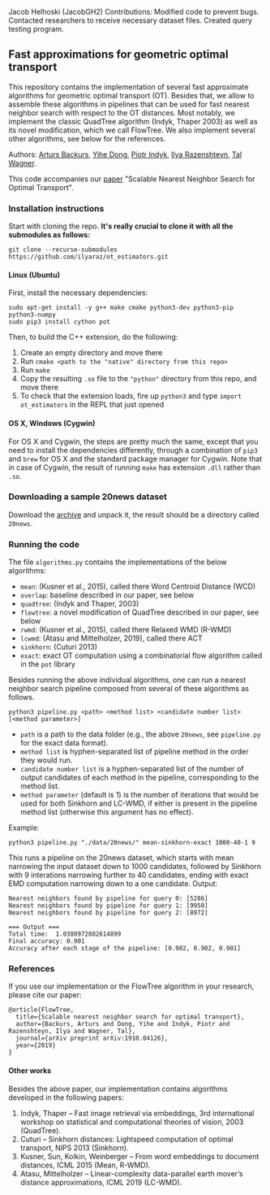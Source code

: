 Jacob Helhoski (JacobGH2) Contributions: Modified code to prevent bugs. Contacted researchers to receive necessary dataset files. Created query testing program.


## Fast approximations for geometric optimal transport

This repository contains the implementation of several fast approximate algorithms for geometric optimal transport (OT). Besides that, we allow to assemble these algorithms in pipelines that can be used for fast nearest neighbor search with respect to the OT distances. Most notably, we implement the classic QuadTree algorithm (Indyk, Thaper 2003) as well as its novel modification, which we call FlowTree. We also implement several other algorithms, see below for the references.

Authors: [Arturs Backurs](https://www.mit.edu/~backurs/), [Yihe Dong](https://yihedong.me/), [Piotr Indyk](https://people.csail.mit.edu/indyk/), [Ilya Razenshteyn](https://www.ilyaraz.org/), [Tal Wagner](http://www.mit.edu/~talw/).

This code accompanies our [paper](https://arxiv.org/abs/1910.04126) "Scalable Nearest Neighbor Search for Optimal Transport".

### Installation instructions

Start with cloning the repo. **It's really crucial to clone it with all the submodules as follows:**

```
git clone --recurse-submodules https://github.com/ilyaraz/ot_estimators.git
```

#### Linux (Ubuntu)
First, install the necessary dependencies:
```
sudo apt-get install -y g++ make cmake python3-dev python3-pip python3-numpy
sudo pip3 install cython pot
```
Then, to build the C++ extension, do the following:
  1. Create an empty directory and move there
  1. Run `cmake <path to the "native" directory from this repo>`
  1. Run `make`
  1. Copy the resulting `.so` file to the `"python"` directory from this repo, and move there
  1. To check that the extension loads, fire up ``python3`` and type ``import ot_estimators`` in the REPL that just opened

#### OS X, Windows (Cygwin)

For OS X and Cygwin, the steps are pretty much the same, except that you need to install the dependencies differently, through a combination of `pip3` and `brew` for OS X and the standard package manager for Cygwin. Note that in case of Cygwin, the result of running `make` has extension `.dll` rather than `.so`.

### Downloading a sample 20news dataset

Download the [archive](https://flowtree.s3-us-west-1.amazonaws.com/20news.tar.gz) and unpack it,
the result should be a directory called `20news`.

### Running the code

The file `algorithms.py` contains the implementations of the below algorithms:
  * `mean`: (Kusner et al., 2015), called there Word Centroid Distance (WCD)
  * `overlap`: baseline described in our paper, see below
  * `quadtree`: (Indyk and Thaper, 2003)
  * `flowtree`: a novel modification of QuadTree described in our paper, see below
  * `rwmd`: (Kusner et al., 2015), called there Relaxed WMD (R-WMD)
  * `lcwmd`: (Atasu and Mittelholzer, 2019), called there ACT
  * `sinkhorn`: (Cuturi 2013)
  * `exact`: exact OT computation using a combinatorial flow algorithm called in the `pot` library

Besides running the above individual algorithms, one can run a nearest neighbor search pipeline composed from several of these algorithms as follows.
```
python3 pipeline.py <path> <method list> <candidate number list> [<method parameter>]
```
  * `path` is a path to the data folder (e.g., the above `20news`, see `pipeline.py` for the exact data format).
  * `method list` is hyphen-separated list of pipeline method in the order they would run.
  * `candidate number list` is a hyphen-separated list of the number of output candidates of each method in the pipeline, corresponding to the method list.
  * `method parameter` (default is 1) is the number of iterations that would be used for both Sinkhorn and LC-WMD, if either is present in the pipeline method list (otherwise this argument has no effect).

Example:
```
python3 pipeline.py "./data/20news/" mean-sinkhorn-exact 1000-40-1 9
```
This runs a pipeline on the 20news dataset, which starts with mean narrowing the input dataset down to 1000 candidates, followed by Sinkhorn with 9 interations narrowing further to 40 candidates, ending with exact EMD computation narrowing down to a one candidate.
Output:
```
Nearest neighbors found by pipeline for query 0: [5286]
Nearest neighbors found by pipeline for query 1: [9950]
Nearest neighbors found by pipeline for query 2: [8972]

=== Output ===
Total time:  1.0380972082614899
Final accuracy: 0.901
Accuracy after each stage of the pipeline: [0.902, 0.902, 0.901]
```

### References

If you use our implementation or the FlowTree algorithm in your research, please cite our paper:

```
@article{FlowTree,
  title={Scalable nearest neighbor search for optimal transport},
  author={Backurs, Arturs and Dong, Yihe and Indyk, Piotr and Razenshteyn, Ilya and Wagner, Tal},
  journal={arXiv preprint arXiv:1910.04126},
  year={2019}
}
```

#### Other works

Besides the above paper, our implementation contains algorithms developed in the following papers:
  1. Indyk, Thaper &ndash; Fast image retrieval via embeddings, 3rd international workshop on statistical and computational theories of vision, 2003 (QuadTree).
  1. Cuturi &ndash; Sinkhorn distances: Lightspeed computation of optimal transport, NIPS 2013 (Sinkhorn).
  1. Kusner, Sun, Kolkin, Weinberger &ndash; From word embeddings to document distances, ICML 2015 (Mean, R-WMD).
  1. Atasu, Mittelholzer &ndash; Linear-complexity data-parallel earth mover’s distance approximations, ICML 2019 (LC-WMD).
